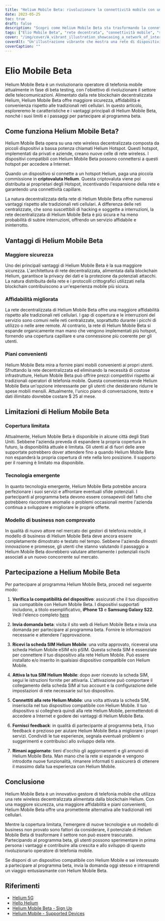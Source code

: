 ```yaml
---
title: "Helium Mobile Beta: rivoluzionare la connettività mobile con una rete decentralizzata"
date: 2023-05-25
toc: true
draft: false
description: "Scopri come Helium Mobile Beta sta trasformando la connettività mobile con la sua rete decentralizzata, garantendo sicurezza, affidabilità e convenienza per gli utenti."
tags: ["Elio Mobile Beta", "rete decentrata", "connettività mobile", "sicuro", "affidabile", "piani convenienti", "Punti caldi dell'elio", "Blockchain di elio", "programma beta", "rete senza fili", "reti cellulari", "operatore di telefonia mobile", "innovazione", "tecnologia", "espansione della rete", "feedback degli utenti", "sconvolgimento del settore", "Dispositivo compatibile con Helium Mobile", "applicazione", "tecnologia emergente"]
cover: "/img/cover/A_vibrant_illustration_showcasing_a_network_of_interconnected_devices.png"
coverAlt: "Un'illustrazione vibrante che mostra una rete di dispositivi interconnessi con il marchio Helium Mobile, che simboleggia l'approccio innovativo e decentralizzato alla connettività mobile."
coverCaption: ""
---
```


# Elio Mobile Beta

Helium Mobile Beta è un rivoluzionario operatore di telefonia mobile attualmente in fase di beta testing, con l'obiettivo di rivoluzionare il settore delle telecomunicazioni. Alimentato dalla rete blockchain decentralizzata Helium, Helium Mobile Beta offre maggiore sicurezza, affidabilità e convenienza rispetto alle tradizionali reti cellulari. In questo articolo, esploreremo le caratteristiche e i vantaggi principali di Helium Mobile Beta, nonché i suoi limiti e i passaggi per partecipare al programma beta.

## Come funziona Helium Mobile Beta?

Helium Mobile Beta opera su una rete wireless decentralizzata composta da piccoli dispositivi a bassa potenza chiamati Helium Hotspot. Questi hotspot, implementati da privati e aziende, creano nuove celle di rete wireless. I dispositivi compatibili con Helium Mobile Beta possono connettersi a questi hotspot per accedere a Internet.

Quando un dispositivo si connette a un hotspot Helium, paga una piccola commissione in **criptovaluta Helium**. Questa criptovaluta viene poi distribuita ai proprietari degli Hotspot, incentivando l'espansione della rete e garantendo una connettività capillare.

La natura decentralizzata della rete di Helium Mobile Beta offre numerosi vantaggi rispetto alle tradizionali reti cellulari. A differenza delle reti centralizzate, che sono suscettibili di hacking e soggette a interruzioni, la rete decentralizzata di Helium Mobile Beta è più sicura e ha meno probabilità di subire interruzioni, offrendo un servizio affidabile e ininterrotto.

## Vantaggi di Helium Mobile Beta

### Maggiore sicurezza

Uno dei principali vantaggi di Helium Mobile Beta è la sua maggiore sicurezza. L'architettura di rete decentralizzata, alimentata dalla blockchain Helium, garantisce la privacy dei dati e la protezione da potenziali attacchi. La natura distribuita della rete e i protocolli crittografici utilizzati nella blockchain contribuiscono a un'esperienza mobile più sicura.

### Affidabilità migliorata

La rete decentralizzata di Helium Mobile Beta offre una maggiore affidabilità rispetto alle tradizionali reti cellulari. I gap di copertura e le interruzioni del servizio sono comuni nelle reti centralizzate, soprattutto durante i picchi di utilizzo o nelle aree remote. Al contrario, la rete di Helium Mobile Beta si espande organicamente man mano che vengono implementati più hotspot, fornendo una copertura capillare e una connessione più coerente per gli utenti.

### Piani convenienti

Helium Mobile Beta mira a fornire piani mobili convenienti ai propri utenti. Sfruttando la rete decentralizzata ed eliminando la necessità di costose infrastrutture, Helium Mobile Beta può offrire prezzi competitivi rispetto ai tradizionali operatori di telefonia mobile. Questa convenienza rende Helium Mobile Beta un'opzione interessante per gli utenti che desiderano ridurre le spese mobili mensili. Attualmente, l'unico piano di conversazione, testo e dati illimitato dovrebbe costare $ 25 al mese.

## Limitazioni di Helium Mobile Beta

### Copertura limitata

Attualmente, Helium Mobile Beta è disponibile in alcune città degli Stati Uniti. Sebbene l'azienda preveda di espandere la propria copertura in futuro, la disponibilità attuale è limitata. Gli utenti al di fuori delle aree supportate potrebbero dover attendere fino a quando Helium Mobile Beta non espanderà la propria copertura di rete nella loro posizione. Il supporto per il roaming è limitato ma disponibile.

### Tecnologia emergente

In quanto tecnologia emergente, Helium Mobile Beta potrebbe ancora perfezionare i suoi servizi e affrontare eventuali sfide potenziali. I partecipanti al programma beta devono essere consapevoli del fatto che potrebbero riscontrare anomalie o problemi occasionali mentre l'azienda continua a sviluppare e migliorare le proprie offerte.

### Modello di business non comprovato

In qualità di nuovo attore nel mercato dei gestori di telefonia mobile, il modello di business di Helium Mobile Beta deve ancora essere completamente dimostrato e testato nel tempo. Sebbene l'azienda dimostri innovazione e promesse, gli utenti che stanno valutando il passaggio a Helium Mobile Beta dovrebbero valutare attentamente i potenziali rischi associati a un nuovo concorrente sul mercato.

## Partecipazione a Helium Mobile Beta

Per partecipare al programma Helium Mobile Beta, procedi nel seguente modo:

1. **Verifica la compatibilità del dispositivo**: assicurati che il tuo dispositivo sia compatibile con Helium Mobile Beta. I dispositivi supportati includono, a titolo esemplificativo, **iPhone 13** e **Samsung Galaxy S22**. Vedi l'elenco completo [here](https://support.hellohelium.com/en/articles/7240207-supported-devices)

2. **Invia domanda beta**: visita il sito web di Helium Mobile Beta e invia una domanda per partecipare al programma beta. Fornire le informazioni necessarie e attendere l'approvazione.

3. **Ricevi la scheda SIM Helium Mobile**: una volta approvato, riceverai una scheda Helium Mobile eSIM e/o pSIM. Questa scheda SIM è essenziale per connettere il tuo dispositivo alla rete Helium Mobile. Può essere installato e/o inserito in qualsiasi dispositivo compatibile con Helium Mobile.

4. **Attiva la tua SIM Helium Mobile**: dopo aver ricevuto la scheda SIM, segui le istruzioni fornite per attivarla. L'attivazione può comportare il collegamento della scheda SIM al tuo account e la configurazione delle impostazioni di rete necessarie sul tuo dispositivo.

5. **Connettiti alla rete Helium Mobile**: una volta attivata la scheda SIM, inseriscila nel tuo dispositivo compatibile con Helium Mobile. Il tuo dispositivo si collegherà quindi alla rete Helium Mobile, permettendoti di accedere a Internet e godere dei vantaggi di Helium Mobile Beta.

6. **Fornisci feedback**: in qualità di partecipante al programma beta, il tuo feedback è prezioso per aiutare Helium Mobile Beta a migliorare i propri servizi. Condividi le tue esperienze, segnala eventuali problemi o suggerimenti e contribuisci allo sviluppo della rete.

7. **Rimani aggiornato**: tieni d'occhio gli aggiornamenti e gli annunci di Helium Mobile Beta. Man mano che la rete si espande e vengono introdotte nuove funzionalità, rimanere informati ti assicurerà di ottenere il massimo dalla tua esperienza con Helium Mobile.

## Conclusione

Helium Mobile Beta è un innovativo gestore di telefonia mobile che utilizza una rete wireless decentralizzata alimentata dalla blockchain Helium. Con una maggiore sicurezza, una maggiore affidabilità e piani convenienti, Helium Mobile Beta offre una promettente alternativa alle tradizionali reti cellulari.

Mentre la copertura limitata, l'emergere di nuove tecnologie e un modello di business non provato sono fattori da considerare, il potenziale di Helium Mobile Beta di trasformare il settore non può essere trascurato. Partecipando al programma beta, gli utenti possono sperimentare in prima persona i vantaggi e contribuire alla crescita e allo sviluppo di questo rivoluzionario operatore di telefonia mobile.

Se disponi di un dispositivo compatibile con Helium Mobile e sei interessato a partecipare al programma beta, invia la domanda oggi stesso e intraprendi un viaggio entusiasmante con Helium Mobile Beta.

## Riferimenti

- [Helium 5G](https://www.helium.com/5G)
- [Hello Helium](https://hellohelium.com/)
- [Helium Mobile Beta - Sign Up](https://hellohelium.com/waitlist)
- [Helium Mobile - Supported Devices](https://support.hellohelium.com/en/articles/7240207-supported-devices)
